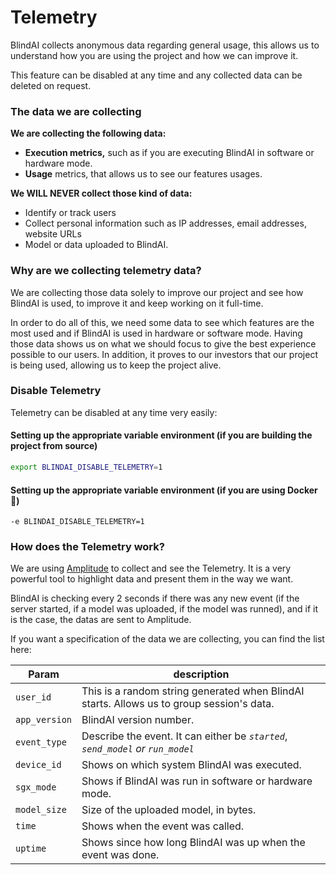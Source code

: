 # Telemetry

BlindAI collects anonymous data regarding general usage, this allows us to understand how you are using the project and how we can improve it.&#x20;

This feature can be disabled at any time and any collected data can be deleted on request.

### The data we are collecting <a href="#what-kind-of-data-do-we-collect" id="what-kind-of-data-do-we-collect"></a>

**We are collecting the following data:**

* **Execution metrics,** such as if you are executing BlindAI in software or hardware mode.
* **Usage** metrics, that allows us to see our features usages.

**We WILL NEVER collect those kind of data:**

* Identify or track users
* Collect personal information such as IP addresses, email addresses, website URLs
* Model or data uploaded to BlindAI.

### Why are we collecting telemetry data? <a href="#what-kind-of-data-do-we-collect" id="what-kind-of-data-do-we-collect"></a>

We are collecting those data solely to improve our project and see how BlindAI is used, to improve it and keep working on it full-time.

In order to do all of this, we need some data to see which features are the most used and if BlindAI is used in hardware or software mode. Having those data shows us on what we should focus to give the best experience possible to our users. In addition, it proves to our investors that our project is being used, allowing us to keep the project alive.&#x20;

### Disable Telemetry <a href="#what-kind-of-data-do-we-collect" id="what-kind-of-data-do-we-collect"></a>

Telemetry can be disabled at any time very easily:&#x20;

#### Setting up the appropriate variable environment (if you are building the project from source)

```bash
export BLINDAI_DISABLE_TELEMETRY=1
```

#### Setting up the appropriate variable environment (if you are using Docker 🐳)

```
-e BLINDAI_DISABLE_TELEMETRY=1
```

### How does the Telemetry work? <a href="#exhaustive-list-of-all-collected-data" id="exhaustive-list-of-all-collected-data"></a>

We are using [Amplitude](https://amplitude.com) to collect and see the Telemetry. It is a very powerful tool to highlight data and present them in the way we want.&#x20;

BlindAI is checking every 2 seconds if there was any new event (if the server started, if a model was uploaded, if the model was runned), and if it is the case, the datas are sent to Amplitude.

If you want a specification of the data we are collecting, you can find the list here:&#x20;

| Param         | description                                                                               |
| ------------- | ----------------------------------------------------------------------------------------- |
| `user_id`     | This is a random string generated when BlindAI starts. Allows us to group session's data. |
| `app_version` | BlindAI version number.                                                                   |
| `event_type`  | Describe the event. It can either be _`started`_, _`send_model` or `run_model`_           |
| `device_id`   | Shows on which system BlindAI was executed.                                               |
| `sgx_mode`    | Shows if BlindAI was run in software or hardware mode.                                    |
| `model_size`  | Size of the uploaded model, in bytes.                                                     |
| `time`        | Shows when the event was called.                                                          |
| `uptime`      | Shows since how long BlindAI was up when the event was done.                              |
